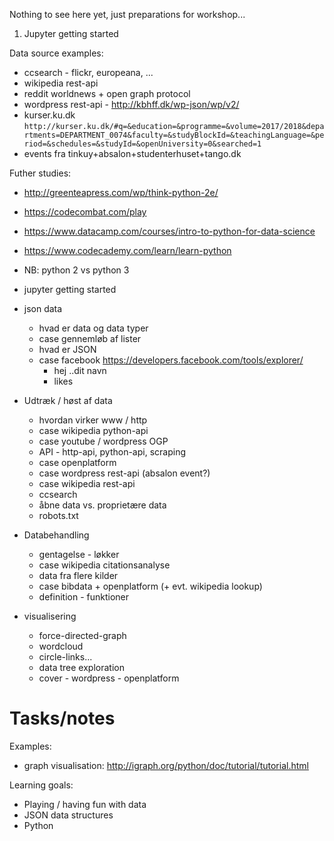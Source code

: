 Nothing to see here yet, just preparations for workshop...


1. Jupyter getting started

Data source examples:

- ccsearch - flickr, europeana, ...
- wikipedia rest-api
- reddit worldnews + open graph protocol
- wordpress rest-api - http://kbhff.dk/wp-json/wp/v2/
- kurser.ku.dk `http://kurser.ku.dk/#q=&education=&programme=&volume=2017/2018&departments=DEPARTMENT_0074&faculty=&studyBlockId=&teachingLanguage=&period=&schedules=&studyId=&openUniversity=0&searched=1`
- events fra tinkuy+absalon+studenterhuset+tango.dk

Futher studies:

- http://greenteapress.com/wp/think-python-2e/
- https://codecombat.com/play
- https://www.datacamp.com/courses/intro-to-python-for-data-science
- https://www.codecademy.com/learn/learn-python 
- NB: python 2 vs python 3

- jupyter getting started
- json data
    - hvad er data og data typer
    - case gennemløb af lister
    - hvad er JSON
    - case facebook https://developers.facebook.com/tools/explorer/
        - hej ..dit navn
        - likes
- Udtræk / høst af data
    - hvordan virker www / http
    - case wikipedia python-api
    - case youtube / wordpress OGP
    - API - http-api, python-api, scraping
    - case openplatform
    - case wordpress rest-api (absalon event?)
    - case wikipedia rest-api
    - ccsearch
    - åbne data vs. proprietære data
    - robots.txt
- Databehandling
    - gentagelse - løkker
    - case wikipedia citationsanalyse
    - data fra flere kilder
    - case bibdata + openplatform (+ evt. wikipedia lookup)
    - definition - funktioner
- visualisering
    - force-directed-graph
    - wordcloud
    - circle-links...
    - data tree exploration
    - cover - wordpress - openplatform

# Tasks/notes

Examples:

- graph visualisation: http://igraph.org/python/doc/tutorial/tutorial.html


Learning goals:

- Playing / having fun with data
- JSON data structures
- Python
